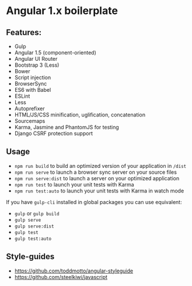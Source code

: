 # Angular 1.x boilerplate


## Features:
- Gulp
- Angular 1.5 (component-oriented)
- Angular UI Router
- Bootstrap 3 (Less)
- Bower
- Script injection
- BrowserSync
- ES6 with Babel
- ESLint
- Less
- Autoprefixer
- HTML/JS/CSS minification, uglification, concatenation
- Sourcemaps
- Karma, Jasmine and PhantomJS for testing
- Django CSRF protection support


## Usage

- `npm run build` to build an optimized version of your application in `/dist`
- `npm run serve` to launch a browser sync server on your source files
- `npm run serve:dist` to launch a server on your optimized application
- `npm run test` to launch your unit tests with Karma
- `npm run test:auto` to launch your unit tests with Karma in watch mode

If you have `gulp-cli` installed in global packages you can use equivalent:

- `gulp` or `gulp build`
- `gulp serve`
- `gulp serve:dist`
- `gulp test`
- `gulp test:auto`


## Style-guides
- https://github.com/toddmotto/angular-styleguide
- https://github.com/steelkiwi/javascript
